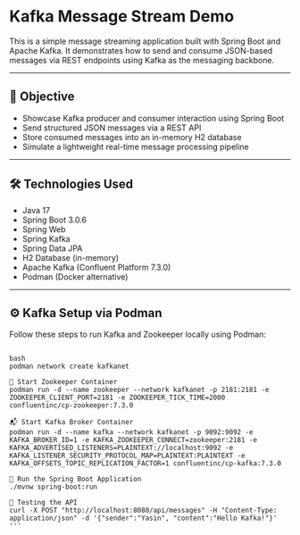 # Kafka Message Stream Demo

This is a simple message streaming application built with Spring Boot and Apache Kafka. It demonstrates how to send and consume JSON-based messages via REST endpoints using Kafka as the messaging backbone.

---

## 🎯 Objective

- Showcase Kafka producer and consumer interaction using Spring Boot
- Send structured JSON messages via a REST API
- Store consumed messages into an in-memory H2 database
- Simulate a lightweight real-time message processing pipeline

---

## 🛠 Technologies Used

- Java 17
- Spring Boot 3.0.6
- Spring Web
- Spring Kafka
- Spring Data JPA
- H2 Database (in-memory)
- Apache Kafka (Confluent Platform 7.3.0)
- Podman (Docker alternative)

---

## ⚙️ Kafka Setup via Podman

Follow these steps to run Kafka and Zookeeper locally using Podman:

```🧭 Create a Shared Network

bash
podman network create kafkanet

🦉 Start Zookeeper Container
podman run -d --name zookeeper --network kafkanet -p 2181:2181 -e ZOOKEEPER_CLIENT_PORT=2181 -e ZOOKEEPER_TICK_TIME=2000 confluentinc/cp-zookeeper:7.3.0

📬 Start Kafka Broker Container
podman run -d --name kafka --network kafkanet -p 9092:9092 -e KAFKA_BROKER_ID=1 -e KAFKA_ZOOKEEPER_CONNECT=zookeeper:2181 -e KAFKA_ADVERTISED_LISTENERS=PLAINTEXT://localhost:9092 -e KAFKA_LISTENER_SECURITY_PROTOCOL_MAP=PLAINTEXT:PLAINTEXT -e KAFKA_OFFSETS_TOPIC_REPLICATION_FACTOR=1 confluentinc/cp-kafka:7.3.0

🚀 Run the Spring Boot Application
./mvnw spring-boot:run

🧪 Testing the API
curl -X POST "http://localhost:8080/api/messages" -H "Content-Type: application/json" -d '{"sender":"Yasin", "content":"Hello Kafka!"}' '''
